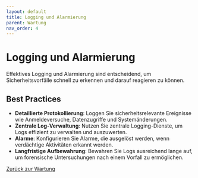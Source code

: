 ```yaml
---
layout: default
title: Logging und Alarmierung
parent: Wartung
nav_order: 4
---
```


# Logging und Alarmierung

Effektives Logging und Alarmierung sind entscheidend, um Sicherheitsvorfälle schnell zu erkennen und darauf reagieren zu können.

## Best Practices
- **Detaillierte Protokollierung**: Loggen Sie sicherheitsrelevante Ereignisse wie Anmeldeversuche, Datenzugriffe und Systemänderungen.
- **Zentrale Log-Verwaltung**: Nutzen Sie zentrale Logging-Dienste, um Logs effizient zu verwalten und auszuwerten.
- **Alarme**: Konfigurieren Sie Alarme, die ausgelöst werden, wenn verdächtige Aktivitäten erkannt werden.
- **Langfristige Aufbewahrung**: Bewahren Sie Logs ausreichend lange auf, um forensische Untersuchungen nach einem Vorfall zu ermöglichen.

[Zurück zur Wartung](/pages/wartung)